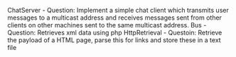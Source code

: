 ChatServer - Question: Implement a simple chat client which transmits user messages to a multicast address and
receives messages sent from other clients on other machines sent to the same multicast
address.
Bus - Question: Retrieves xml data using php
HttpRetrieval - Questoin: Retrieve the payload of a HTML page, parse this for links and store these in a text file
